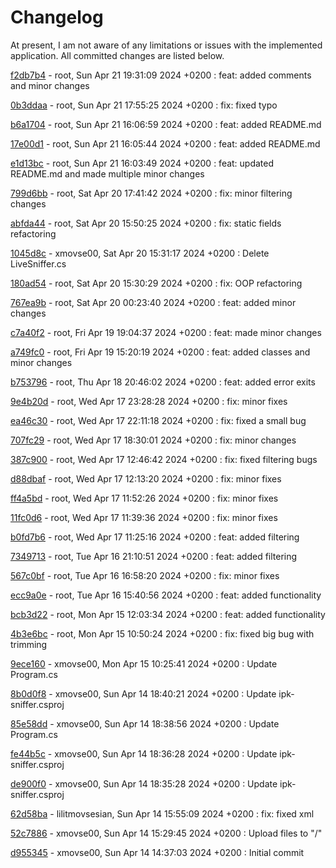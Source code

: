 # Changelog

At present, I am not aware of any limitations or issues with the implemented application. All committed changes are listed below.

[f2db7b4](https://git.fit.vutbr.cz/xmovse00/ipk24-sniffer.git/f2db7b4116a2379ca0ae4f44d95c30ddc5eb8fc0) - root, Sun Apr 21 19:31:09 2024 +0200 : feat: added comments and minor changes

[0b3ddaa](https://git.fit.vutbr.cz/xmovse00/ipk24-sniffer.git/0b3ddaac72d33b2a495e289e0e60ecb99be7a4a4) - root, Sun Apr 21 17:55:25 2024 +0200 : fix: fixed typo

[b6a1704](https://git.fit.vutbr.cz/xmovse00/ipk24-sniffer.git/b6a17048f4ceaa42c70de44a807ddd0e6adedf1f) - root, Sun Apr 21 16:06:59 2024 +0200 : feat: added README.md

[17e00d1](https://git.fit.vutbr.cz/xmovse00/ipk24-sniffer.git/17e00d10436a7683457b6ae1101d0076a0dddda1) - root, Sun Apr 21 16:05:44 2024 +0200 : feat: added README.md

[e1d13bc](https://git.fit.vutbr.cz/xmovse00/ipk24-sniffer.git/e1d13bcb21800118c081ec2e94a7f310fdd0d38d) - root, Sun Apr 21 16:03:49 2024 +0200 : feat: updated README.md and made multiple minor changes

[799d6bb](https://git.fit.vutbr.cz/xmovse00/ipk24-sniffer.git/799d6bb98ecc7d010ad069357acab103dfb2aa4d) - root, Sat Apr 20 17:41:42 2024 +0200 : fix: minor filtering changes

[abfda44](https://git.fit.vutbr.cz/xmovse00/ipk24-sniffer.git/abfda442bbd1fc657ac2436603acd846b19a5b0e) - root, Sat Apr 20 15:50:25 2024 +0200 : fix: static fields refactoring

[1045d8c](https://git.fit.vutbr.cz/xmovse00/ipk24-sniffer.git/1045d8c1e9c8367bc60d59acf3cc1b641bcf4edb) - xmovse00, Sat Apr 20 15:31:17 2024 +0200 : Delete LiveSniffer.cs

[180ad54](https://git.fit.vutbr.cz/xmovse00/ipk24-sniffer.git/180ad54cb18de4cbe0399289c95c599048a11476) - root, Sat Apr 20 15:30:29 2024 +0200 : fix: OOP refactoring

[767ea9b](https://git.fit.vutbr.cz/xmovse00/ipk24-sniffer.git/767ea9bd9510363d2352fd8f7a5b735e552bab41) - root, Sat Apr 20 00:23:40 2024 +0200 : feat: added minor changes

[c7a40f2](https://git.fit.vutbr.cz/xmovse00/ipk24-sniffer.git/c7a40f2eed3a9ae97fae2aa9b8b13941ff539540) - root, Fri Apr 19 19:04:37 2024 +0200 : feat: made minor changes

[a749fc0](https://git.fit.vutbr.cz/xmovse00/ipk24-sniffer.git/a749fc05c072b7c4fbafe308459f4f097ffb91e4) - root, Fri Apr 19 15:20:19 2024 +0200 : feat: added classes and minor changes

[b753796](https://git.fit.vutbr.cz/xmovse00/ipk24-sniffer.git/b753796071f46f14088e32a63262e15aeb6f8ee8) - root, Thu Apr 18 20:46:02 2024 +0200 : feat: added error exits

[9e4b20d](https://git.fit.vutbr.cz/xmovse00/ipk24-sniffer.git/9e4b20d352b2e9e9f2e5f72f5202eefb590a44e4) - root, Wed Apr 17 23:28:28 2024 +0200 : fix: minor fixes

[ea46c30](https://git.fit.vutbr.cz/xmovse00/ipk24-sniffer.git/ea46c306c2a08fe21e73ae53dd89fa1ed13d539c) - root, Wed Apr 17 22:11:18 2024 +0200 : fix: fixed a small bug

[707fc29](https://git.fit.vutbr.cz/xmovse00/ipk24-sniffer.git/707fc2906cc0fc24a88f0c6ae5774de658418d3d) - root, Wed Apr 17 18:30:01 2024 +0200 : fix: minor changes

[387c900](https://git.fit.vutbr.cz/xmovse00/ipk24-sniffer.git/387c900fb58d891cc61473a3aceea4afb0387094) - root, Wed Apr 17 12:46:42 2024 +0200 : fix: fixed filtering bugs

[d88dbaf](https://git.fit.vutbr.cz/xmovse00/ipk24-sniffer.git/d88dbaf95bdb0fa4baf9462c76f371972bd3dba5) - root, Wed Apr 17 12:13:20 2024 +0200 : fix: minor fixes

[ff4a5bd](https://git.fit.vutbr.cz/xmovse00/ipk24-sniffer.git/ff4a5bd7c255da85c1bd6037196020d12a34ff53) - root, Wed Apr 17 11:52:26 2024 +0200 : fix: minor fixes

[11fc0d6](https://git.fit.vutbr.cz/xmovse00/ipk24-sniffer.git/11fc0d6490f05d0b4089627895d565c1d1bc269c) - root, Wed Apr 17 11:39:36 2024 +0200 : fix: minor fixes

[b0fd7b6](https://git.fit.vutbr.cz/xmovse00/ipk24-sniffer.git/b0fd7b6de33e4cc72bc9a4dcfcb399f6e1b17772) - root, Wed Apr 17 11:25:16 2024 +0200 : feat: added filtering

[7349713](https://git.fit.vutbr.cz/xmovse00/ipk24-sniffer.git/7349713b5bd0fab859003070e8cb994f604e96be) - root, Tue Apr 16 21:10:51 2024 +0200 : feat: added filtering

[567c0bf](https://git.fit.vutbr.cz/xmovse00/ipk24-sniffer.git/567c0bf81b0d2bf7e67bc34ffa799d55346087d3) - root, Tue Apr 16 16:58:20 2024 +0200 : fix: minor fixes

[ecc9a0e](https://git.fit.vutbr.cz/xmovse00/ipk24-sniffer.git/ecc9a0e73f9a1a2cdc33e48a9cc25e4421ac8737) - root, Tue Apr 16 15:40:56 2024 +0200 : feat: added functionality

[bcb3d22](https://git.fit.vutbr.cz/xmovse00/ipk24-sniffer.git/bcb3d221f8a29ce7ee05294b741d2e64993a6b10) - root, Mon Apr 15 12:03:34 2024 +0200 : feat: added functionality

[4b3e6bc](https://git.fit.vutbr.cz/xmovse00/ipk24-sniffer.git/4b3e6bc83d81f7780a1b2fd725dbb5f6afa9df38) - root, Mon Apr 15 10:50:24 2024 +0200 : fix: fixed big bug with trimming

[9ece160](https://git.fit.vutbr.cz/xmovse00/ipk24-sniffer.git/9ece160b7d753174c01aa31761cf969e8bd70812) - xmovse00, Mon Apr 15 10:25:41 2024 +0200 : Update Program.cs

[8b0d0f8](https://git.fit.vutbr.cz/xmovse00/ipk24-sniffer.git/8b0d0f8849583537829ee6ed40d2e21ca3228d59) - xmovse00, Sun Apr 14 18:40:21 2024 +0200 : Update ipk-sniffer.csproj

[85e58dd](https://git.fit.vutbr.cz/xmovse00/ipk24-sniffer.git/85e58dd6d00d970de0c45d6e639712fdab28b8c7) - xmovse00, Sun Apr 14 18:38:56 2024 +0200 : Update Program.cs

[fe44b5c](https://git.fit.vutbr.cz/xmovse00/ipk24-sniffer.git/fe44b5c013f844e5840f55399100040865cd3eba) - xmovse00, Sun Apr 14 18:36:28 2024 +0200 : Update ipk-sniffer.csproj

[de900f0](https://git.fit.vutbr.cz/xmovse00/ipk24-sniffer.git/de900f01e1d458ee4b02ad18cb74f2c68c3494c1) - xmovse00, Sun Apr 14 18:35:28 2024 +0200 : Update ipk-sniffer.csproj

[62d58ba](https://git.fit.vutbr.cz/xmovse00/ipk24-sniffer.git/62d58baa620792b96f3cb07141a11c9b23b624cd) - lilitmovsesian, Sun Apr 14 15:55:09 2024 +0200 : fix: fixed xml

[52c7886](https://git.fit.vutbr.cz/xmovse00/ipk24-sniffer.git/52c78865731fd440892110e260d0641feb5aca02) - xmovse00, Sun Apr 14 15:29:45 2024 +0200 : Upload files to "/"

[d955345](https://git.fit.vutbr.cz/xmovse00/ipk24-sniffer.git/d955345f759b935ad0b583ef4aa53027e5cad14b) - xmovse00, Sun Apr 14 14:37:03 2024 +0200 : Initial commit